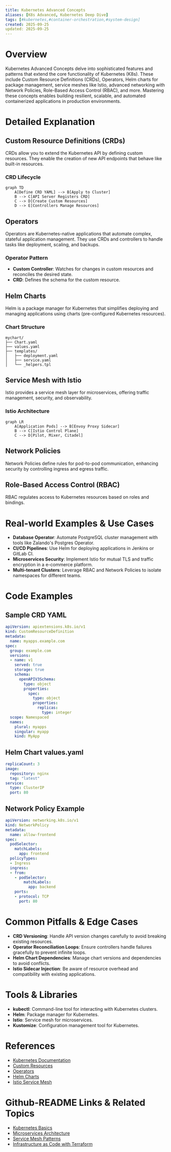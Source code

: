 ```yaml
---
title: Kubernetes Advanced Concepts
aliases: [K8s Advanced, Kubernetes Deep Dive]
tags: [#kubernetes,#container-orchestration,#system-design]
created: 2025-09-25
updated: 2025-09-25
---
```


# Overview

Kubernetes Advanced Concepts delve into sophisticated features and patterns that extend the core functionality of Kubernetes (K8s). These include Custom Resource Definitions (CRDs), Operators, Helm charts for package management, service meshes like Istio, advanced networking with Network Policies, Role-Based Access Control (RBAC), and more. Mastering these concepts enables building resilient, scalable, and automated containerized applications in production environments.

# Detailed Explanation

## Custom Resource Definitions (CRDs)

CRDs allow you to extend the Kubernetes API by defining custom resources. They enable the creation of new API endpoints that behave like built-in resources.

### CRD Lifecycle

```mermaid
graph TD
    A[Define CRD YAML] --> B[Apply to Cluster]
    B --> C[API Server Registers CRD]
    C --> D[Create Custom Resources]
    D --> E[Controllers Manage Resources]
```

## Operators

Operators are Kubernetes-native applications that automate complex, stateful application management. They use CRDs and controllers to handle tasks like deployment, scaling, and backups.

### Operator Pattern

- **Custom Controller**: Watches for changes in custom resources and reconciles the desired state.
- **CRD**: Defines the schema for the custom resource.

## Helm Charts

Helm is a package manager for Kubernetes that simplifies deploying and managing applications using charts (pre-configured Kubernetes resources).

### Chart Structure

```
mychart/
├── Chart.yaml
├── values.yaml
├── templates/
│   ├── deployment.yaml
│   ├── service.yaml
│   └── _helpers.tpl
```

## Service Mesh with Istio

Istio provides a service mesh layer for microservices, offering traffic management, security, and observability.

### Istio Architecture

```mermaid
graph LR
    A[Application Pods] --> B[Envoy Proxy Sidecar]
    B --> C[Istio Control Plane]
    C --> D[Pilot, Mixer, Citadel]
```

## Network Policies

Network Policies define rules for pod-to-pod communication, enhancing security by controlling ingress and egress traffic.

## Role-Based Access Control (RBAC)

RBAC regulates access to Kubernetes resources based on roles and bindings.

# Real-world Examples & Use Cases

- **Database Operator**: Automate PostgreSQL cluster management with tools like Zalando's Postgres Operator.
- **CI/CD Pipelines**: Use Helm for deploying applications in Jenkins or GitLab CI.
- **Microservices Security**: Implement Istio for mutual TLS and traffic encryption in a e-commerce platform.
- **Multi-tenant Clusters**: Leverage RBAC and Network Policies to isolate namespaces for different teams.

# Code Examples

## Sample CRD YAML

```yaml
apiVersion: apiextensions.k8s.io/v1
kind: CustomResourceDefinition
metadata:
  name: myapps.example.com
spec:
  group: example.com
  versions:
  - name: v1
    served: true
    storage: true
    schema:
      openAPIV3Schema:
        type: object
        properties:
          spec:
            type: object
            properties:
              replicas:
                type: integer
  scope: Namespaced
  names:
    plural: myapps
    singular: myapp
    kind: MyApp
```

## Helm Chart values.yaml

```yaml
replicaCount: 3
image:
  repository: nginx
  tag: "latest"
service:
  type: ClusterIP
  port: 80
```

## Network Policy Example

```yaml
apiVersion: networking.k8s.io/v1
kind: NetworkPolicy
metadata:
  name: allow-frontend
spec:
  podSelector:
    matchLabels:
      app: frontend
  policyTypes:
  - Ingress
  ingress:
  - from:
    - podSelector:
        matchLabels:
          app: backend
    ports:
    - protocol: TCP
      port: 80
```

# Common Pitfalls & Edge Cases

- **CRD Versioning**: Handle API version changes carefully to avoid breaking existing resources.
- **Operator Reconciliation Loops**: Ensure controllers handle failures gracefully to prevent infinite loops.
- **Helm Chart Dependencies**: Manage chart versions and dependencies to avoid conflicts.
- **Istio Sidecar Injection**: Be aware of resource overhead and compatibility with existing applications.

# Tools & Libraries

- **kubectl**: Command-line tool for interacting with Kubernetes clusters.
- **Helm**: Package manager for Kubernetes.
- **Istio**: Service mesh for microservices.
- **Kustomize**: Configuration management tool for Kubernetes.

# References

- [Kubernetes Documentation](https://kubernetes.io/docs/)
- [Custom Resources](https://kubernetes.io/docs/concepts/extend-kubernetes/api-extension/custom-resources/)
- [Operators](https://kubernetes.io/docs/concepts/extend-kubernetes/operator/)
- [Helm Charts](https://helm.sh/docs/)
- [Istio Service Mesh](https://istio.io/)

# Github-README Links & Related Topics

- [Kubernetes Basics](../kubernetes-basics/)
- [Microservices Architecture](../microservices-architecture/)
- [Service Mesh Patterns](../service-mesh-patterns/)
- [Infrastructure as Code with Terraform](../infrastructure-as-code-with-terraform/)